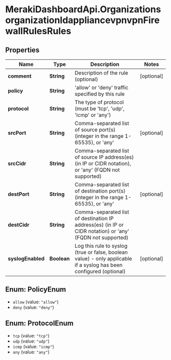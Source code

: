 # MerakiDashboardApi.OrganizationsorganizationIdappliancevpnvpnFirewallRulesRules

## Properties
Name | Type | Description | Notes
------------ | ------------- | ------------- | -------------
**comment** | **String** | Description of the rule (optional) | [optional] 
**policy** | **String** | &#x27;allow&#x27; or &#x27;deny&#x27; traffic specified by this rule | 
**protocol** | **String** | The type of protocol (must be &#x27;tcp&#x27;, &#x27;udp&#x27;, &#x27;icmp&#x27; or &#x27;any&#x27;) | 
**srcPort** | **String** | Comma-separated list of source port(s) (integer in the range 1-65535), or &#x27;any&#x27; | [optional] 
**srcCidr** | **String** | Comma-separated list of source IP address(es) (in IP or CIDR notation), or &#x27;any&#x27; (FQDN not supported) | 
**destPort** | **String** | Comma-separated list of destination port(s) (integer in the range 1-65535), or &#x27;any&#x27; | [optional] 
**destCidr** | **String** | Comma-separated list of destination IP address(es) (in IP or CIDR notation) or &#x27;any&#x27; (FQDN not supported) | 
**syslogEnabled** | **Boolean** | Log this rule to syslog (true or false, boolean value) - only applicable if a syslog has been configured (optional) | [optional] 

<a name="PolicyEnum"></a>
## Enum: PolicyEnum

* `allow` (value: `"allow"`)
* `deny` (value: `"deny"`)


<a name="ProtocolEnum"></a>
## Enum: ProtocolEnum

* `tcp` (value: `"tcp"`)
* `udp` (value: `"udp"`)
* `icmp` (value: `"icmp"`)
* `any` (value: `"any"`)

